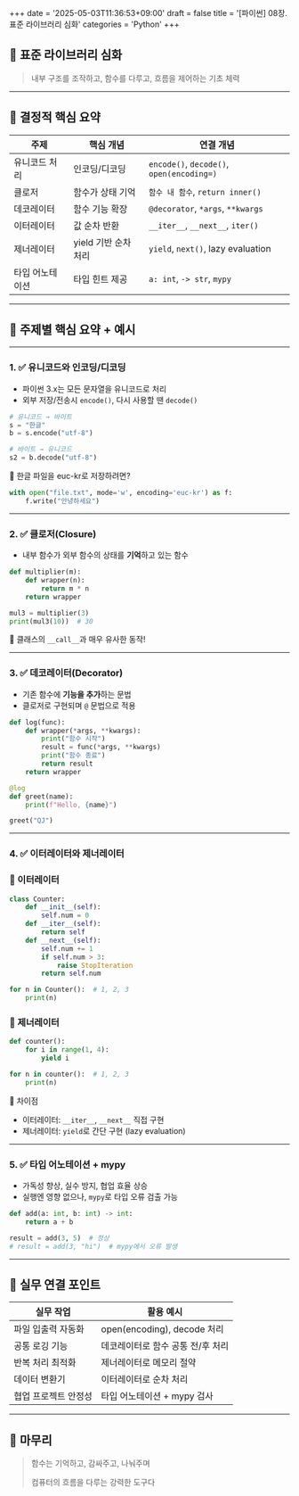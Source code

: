 +++
date = '2025-05-03T11:36:53+09:00'
draft = false
title = '[파이썬] 08장. 표준 라이브러리 심화'
categories = 'Python'
+++

## 📌 표준 라이브러리 심화

> 내부 구조를 조작하고, 함수를 다루고, 흐름을 제어하는 기초 체력
> 

---

## 🧠 결정적 핵심 요약

| 주제 | 핵심 개념 | 연결 개념 |
| --- | --- | --- |
| 유니코드 처리 | 인코딩/디코딩 | `encode()`, `decode()`, `open(encoding=)` |
| 클로저 | 함수가 상태 기억 | `함수 내 함수`, `return inner()` |
| 데코레이터 | 함수 기능 확장 | `@decorator`, `*args`, `**kwargs` |
| 이터레이터 | 값 순차 반환 | `__iter__`, `__next__`, `iter()` |
| 제너레이터 | yield 기반 순차 처리 | `yield`, `next()`, lazy evaluation |
| 타입 어노테이션 | 타입 힌트 제공 | `a: int`, `-> str`, `mypy` |

---

## 🧩 주제별 핵심 요약 + 예시

---

### 1. ✅ 유니코드와 인코딩/디코딩

- 파이썬 3.x는 모든 문자열을 유니코드로 처리
- 외부 저장/전송시 `encode()`, 다시 사용할 땐 `decode()`

```python
# 유니코드 → 바이트
s = "한글"
b = s.encode("utf-8")

# 바이트 → 유니코드
s2 = b.decode("utf-8")

```

🧩 한글 파일을 euc-kr로 저장하려면?

```python
with open("file.txt", mode='w', encoding='euc-kr') as f:
    f.write("안녕하세요")

```

---

### 2. ✅ 클로저(Closure)

- 내부 함수가 외부 함수의 상태를 **기억**하고 있는 함수

```python
def multiplier(m):
    def wrapper(n):
        return m * n
    return wrapper

mul3 = multiplier(3)
print(mul3(10))  # 30

```

🎯 클래스의 `__call__`과 매우 유사한 동작!

---

### 3. ✅ 데코레이터(Decorator)

- 기존 함수에 **기능을 추가**하는 문법
- 클로저로 구현되며 `@` 문법으로 적용

```python
def log(func):
    def wrapper(*args, **kwargs):
        print("함수 시작")
        result = func(*args, **kwargs)
        print("함수 종료")
        return result
    return wrapper

@log
def greet(name):
    print(f"Hello, {name}")

greet("QJ")

```

---

### 4. ✅ 이터레이터와 제너레이터

### 🔹 이터레이터

```python
class Counter:
    def __init__(self):
        self.num = 0
    def __iter__(self):
        return self
    def __next__(self):
        self.num += 1
        if self.num > 3:
            raise StopIteration
        return self.num

for n in Counter():  # 1, 2, 3
    print(n)

```

### 🔹 제너레이터

```python
def counter():
    for i in range(1, 4):
        yield i

for n in counter():  # 1, 2, 3
    print(n)

```

🧩 차이점

- 이터레이터: `__iter__`, `__next__` 직접 구현
- 제너레이터: `yield`로 간단 구현 (lazy evaluation)

---

### 5. ✅ 타입 어노테이션 + mypy

- 가독성 향상, 실수 방지, 협업 효율 상승
- 실행엔 영향 없으나, `mypy`로 타입 오류 검출 가능

```python
def add(a: int, b: int) -> int:
    return a + b

result = add(3, 5)  # 정상
# result = add(3, "hi")  # mypy에서 오류 발생

```

---

## 🔧 실무 연결 포인트

| 실무 작업 | 활용 예시 |
| --- | --- |
| 파일 입출력 자동화 | open(encoding), decode 처리 |
| 공통 로깅 기능 | 데코레이터로 함수 공통 전/후 처리 |
| 반복 처리 최적화 | 제너레이터로 메모리 절약 |
| 데이터 변환기 | 이터레이터로 순차 처리 |
| 협업 프로젝트 안정성 | 타입 어노테이션 + mypy 검사 |

---

## 🏁 마무리

> 함수는 기억하고, 감싸주고, 나눠주며
> 
> 
> 컴퓨터의 흐름을 다루는 강력한 도구다
>
